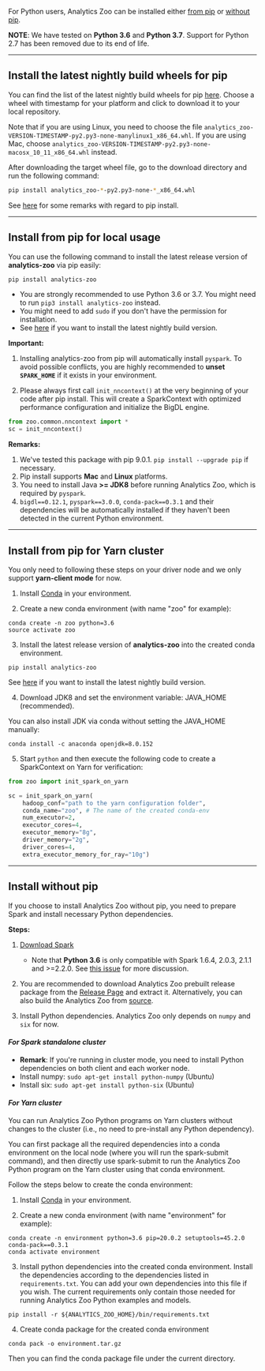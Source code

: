 For Python users, Analytics Zoo can be installed either [from pip](#install-from-pip-for-local-usage) or [without pip](#install-without-pip).

**NOTE**: We have tested on __Python 3.6__ and __Python 3.7__. Support for Python 2.7 has been removed due to its end of life.

---
## **Install the latest nightly build wheels for pip**
You can find the list of the latest nightly build wheels for pip [here](https://sourceforge.net/projects/analytics-zoo/files/zoo-py/). 
Choose a wheel with timestamp for your platform and click to download it to your local repository.

Note that if you are using Linux, you need to choose the file `analytics_zoo-VERSION-TIMESTAMP-py2.py3-none-manylinux1_x86_64.whl`.
If you are using Mac, choose `analytics_zoo-VERSION-TIMESTAMP-py2.py3-none-macosx_10_11_x86_64.whl` instead. 

After downloading the target wheel file, go to the download directory and run the following command:
```bash
pip install analytics_zoo-*-py2.py3-none-*_x86_64.whl
```
See [here](#install-from-pip-for-local-usage) for some remarks with regard to pip install.

---
## **Install from pip for local usage**
You can use the following command to install the latest release version of __analytics-zoo__ via pip easily:

```bash
pip install analytics-zoo
```

* You are strongly recommended to use Python 3.6 or 3.7. You might need to run `pip3 install analytics-zoo` instead.
* You might need to add `sudo` if you don't have the permission for installation.
* See [here](#install-the-latest-nightly-build-wheels-for-pip) if you want to install the latest nightly build version.

**Important:**

1. Installing analytics-zoo from pip will automatically install `pyspark`. To avoid possible conflicts, you are highly recommended to __unset `SPARK_HOME`__ if it exists in your environment.

2. Please always first call `init_nncontext()` at the very beginning of your code after pip install. This will create a SparkContext with optimized performance configuration and initialize the BigDL engine.
```python
from zoo.common.nncontext import *
sc = init_nncontext()
```

**Remarks:**

1. We've tested this package with pip 9.0.1. `pip install --upgrade pip` if necessary.
2. Pip install supports __Mac__ and __Linux__ platforms.
3. You need to install Java __>= JDK8__ before running Analytics Zoo, which is required by `pyspark`.
4. `bigdl==0.12.1`, `pyspark==3.0.0`, `conda-pack==0.3.1` and their dependencies will be automatically installed if they haven't been detected in the current Python environment.

---
## **Install from pip for Yarn cluster**

You only need to following these steps on your driver node and we only support __yarn-client mode__ for now.

1) Install [Conda](https://docs.conda.io/projects/conda/en/latest/commands/install.html) in your environment.

2) Create a new conda environment (with name "zoo" for example):
```
conda create -n zoo python=3.6
source activate zoo
```

3) Install the latest release version of __analytics-zoo__ into the created conda environment.

```
pip install analytics-zoo
```

See [here](#install-the-latest-nightly-build-wheels-for-pip) if you want to install the latest nightly build version.

4) Download JDK8 and set the environment variable: JAVA_HOME (recommended).

You can also install JDK via conda without setting the JAVA_HOME manually:

`conda install -c anaconda openjdk=8.0.152`

5) Start `python` and then execute the following code to create a SparkContext on Yarn for verification:

``` python
from zoo import init_spark_on_yarn

sc = init_spark_on_yarn(
    hadoop_conf="path to the yarn configuration folder",
    conda_name="zoo", # The name of the created conda-env
    num_executor=2,
    executor_cores=4,
    executor_memory="8g",
    driver_memory="2g",
    driver_cores=4,
    extra_executor_memory_for_ray="10g")
```

---
## **Install without pip**

If you choose to install Analytics Zoo without pip, you need to prepare Spark and install necessary Python dependencies.

**Steps:**

1. [Download Spark](https://spark.apache.org/downloads.html)

    - Note that __Python 3.6__ is only compatible with Spark 1.6.4, 2.0.3, 2.1.1 and >=2.2.0. See [this issue](https://issues.apache.org/jira/browse/SPARK-19019) for more discussion.


2. You are recommended to download Analytics Zoo prebuilt release package from the [Release Page](../release-download/) and extract it.
Alternatively, you can also build the Analytics Zoo from [source](../ScalaUserGuide/install/#build-with-script-recommended).

3. Install Python dependencies. Analytics Zoo only depends on `numpy` and `six` for now.

#### ***For Spark standalone cluster***

* __Remark__: If you're running in cluster mode, you need to install Python dependencies on both client and each worker node.
* Install numpy: 
```sudo apt-get install python-numpy``` (Ubuntu)
* Install six: 
```sudo apt-get install python-six``` (Ubuntu)

#### ***For Yarn cluster***

You can run Analytics Zoo Python programs on Yarn clusters without changes to the cluster (i.e., no need to pre-install any Python dependency).

You can first package all the required dependencies into a conda environment on the local node (where you will run the spark-submit command),
and then directly use spark-submit to run the Analytics Zoo Python program on the Yarn cluster using that conda environment.

Follow the steps below to create the conda environment:
   
1) Install [Conda](https://docs.conda.io/projects/conda/en/latest/user-guide/install/index.html) in your environment.

2) Create a new conda environment (with name "environment" for example):
```
conda create -n environment python=3.6 pip=20.0.2 setuptools=45.2.0 conda-pack==0.3.1
conda activate environment
```

3) Install python dependencies into the created conda environment.
Install the dependencies according to the dependencies listed in `requirements.txt`. You can add your own dependencies into this file if you wish. The current requirements only contain those needed for running Analytics Zoo Python examples and models.
```
pip install -r ${ANALYTICS_ZOO_HOME}/bin/requirements.txt
```

4) Create conda package for the created conda environment

```
conda pack -o environment.tar.gz
```
Then you can find the conda package file under the current directory.
